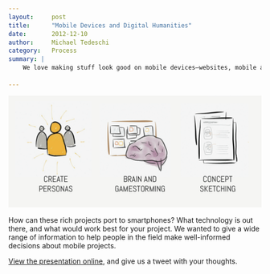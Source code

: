 ```yaml
---
layout:     post
title:      "Mobile Devices and Digital Humanities"
date:       2012-12-10
author:     Michael Tedeschi
category:   Process
summary: |
    We love making stuff look good on mobile devices—websites, mobile apps, exhibits. It’s an interesting challenge to build something interactive and usable on a device that fits in the palm of your hand. At THATCamp CHNM and THATCamp Philly 2012, we presented on the topic of mobile devices meets digital humanities.

---
```


![Mobile Devices and Digital Humanities](/images/uploads/mobile-devices-digital-humanities.png)

How can these rich projects port to smartphones? What technology is out there, and what would work best for your project. We wanted to give a wide range of information to help people in the field make well-informed decisions about mobile projects.

[View the presentation online](http://www.slideshare.net/interactivemech/mobile-technology-and-digital-humanities), and give us a tweet with your thoughts.